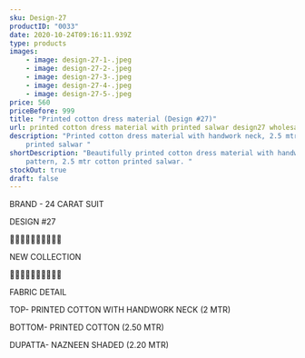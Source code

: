 ```yaml
---
sku: Design-27
productID: "0033"
date: 2020-10-24T09:16:11.939Z
type: products
images:
    - image: design-27-1-.jpeg
    - image: design-27-2-.jpeg
    - image: design-27-3-.jpeg
    - image: design-27-4-.jpeg
    - image: design-27-5-.jpeg
price: 560
priceBefore: 999
title: "Printed cotton dress material (Design #27)"
url: printed cotton dress material with printed salwar design27 wholesale
description: "Printed cotton dress material with handwork neck, 2.5 mtr cotton
    printed salwar "
shortDescription: "Beautifully printed cotton dress material with handwork neck
    pattern, 2.5 mtr cotton printed salwar. "
stockOut: true
draft: false
---
```


BRAND - 24 CARAT SUIT

DESIGN #27

💐💐💐💐💐💐💐💐💐💐

NEW COLLECTION

🌷🌷🌷🌷🌷🌷🌷🌷🌷🌷

FABRIC DETAIL

TOP- PRINTED COTTON WITH HANDWORK NECK (2 MTR)

BOTTOM- PRINTED COTTON (2.50 MTR)

DUPATTA- NAZNEEN SHADED (2.20 MTR)
